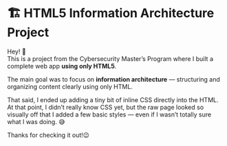 # 🏗️ HTML5 Information Architecture Project

Hey! 👋  
This is a project from the Cybersecurity Master’s Program where I built a complete web app **using only HTML5**.  

The main goal was to focus on **information architecture** — structuring and organizing content clearly using only HTML. 

That said, I ended up adding a tiny bit of inline CSS directly into the HTML. At that point, I didn’t really know CSS yet, but the raw page looked so visually off that I added a few basic styles — even if I wasn’t totally sure what I was doing. 😅

Thanks for checking it out!😉
